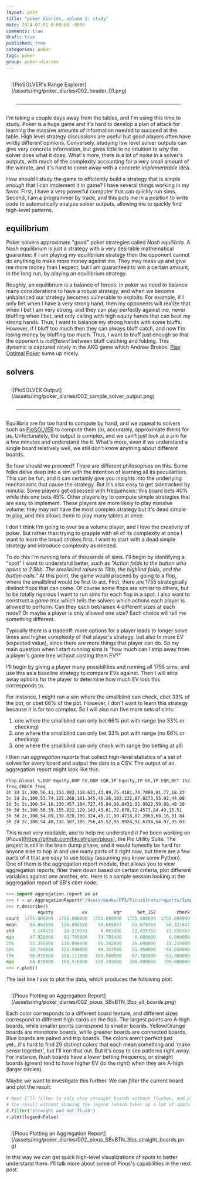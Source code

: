 ```yaml
---
layout: post
title: "poker diaries, volume 2: study"
date: 2024-07-01 0:00:00 -0800
comments: true
draft: true
published: true
categories: poker
tags: poker
group: poker-diaries
---
```


<div markdown="1" style="margin:1em; margin-top:2em;" >
![PioSOLVER's Range Explorer](/assets/img/poker_diaries/002_header_01.png)
</div>

<hr style="margin:2em;">

I'm taking a couple days away from the tables, and I'm using this time to study.
Poker is a huge game and it's hard to develop a plan of attack for learning the
massive amounts of information needed to succeed at the table. High level
strategy discussions are useful but good players often have wildly different
opinions. Conversely, studying low level solver outputs can give very concrete
information, but gives little to no intuition to _why_ the solver does what it
does. What's more, there is a lot of _noise_ in a solver's outputs, with much of
the complexity accounting for a very small amount of the winrate, and it's hard
to come away with a concrete _implementable_ idea.

How should I study the game to efficiently build a strategy that is _simple
enough_ that I can implement it in game?  I have several things working in my
favor.  First, I have a very powerful computer that can quickly run sims.
Second, I am a programmer by trade, and this puts me in a position to write code
to automatically analyze solver outputs, allowing me to quickly find high-level
patterns.

## equilibrium

Poker solvers approximate "good" poker strategies called _Nash equilibria_.
A Nash equilibrium is just a strategy with a very desirable mathematical
guarantee: if I am playing my equilibrium strategy then the opponent cannot do
anything to make more money against me. They may mess up and give me more money
than I expect, but I am guaranteed to win a certain amount, in the long run,
by playing an equilibrium strategy.

Roughly, an equilibrium is a balance of forces. In poker we need to balance many
considerations to have a robust strategy, and when we become unbalanced our
strategy becomes vulnerable to exploits.
For example, if I only bet when I have a very strong hand, then my opponents
will realize that when I bet I am very strong, and they can play perfectly
against me, never bluffing when I bet, and only calling with high equity hands
that can beat my strong hands. Thus, I want to balance my strong hands with some
bluffs.  However, if I bluff too much then they can always bluff catch, and now
I'm losing money by bluffing too much.  Thus, I want to bluff just enough so
that the opponent is _indifferent_ between bluff catching and folding. This
dynamic is captured nicely in the AKQ game which Andrew Brokos' [Play Optimal
Poker][play-optimal-poker] sums up nicely.

## solvers

<div markdown="1" style="margin:1em; margin-top:2em;" >
![PioSOLVER Output](/assets/img/poker_diaries/002_sample_solver_output.png)
</div>
<hr style="margin:2em;">

Equilibria are far too hard to compute by hand, and we appeal to solvers
such as [PioSOLVER][piosolver] to compute them (or, accurately, approximate
them) for us. Unfortunately, the output is complex, and we can't just look at a
sim for a few minutes and understand the it. What's more, even if we understand
a single board relatively well, we still don't know anything about different
boards.

So how should we proceed? There are different philosophies on this. Some folks
delve deep into a sim with the intention of learning all its peculiarities. This
can be fun, and it can certainly give you insights into the underlying
mechanisms that cause the strategy. But it's also easy to get sidetracked by
minutia. Some players get obsessed with frequencies: this board bets 40% while
this one bets 45%. Other players try to compute simple strategies that are easy
to implement. These players are more likely to play massive volume: they may not
have the most complex strategy but it's dead simple to play, and this allows
them to play many tables at once.

I don't think I'm going to ever be a volume player, and I love the creativity of
poker. But rather than trying to grapple with all of its complexity at once I
want to learn the broad strokes first. I want to start with a dead simple
strategy and introduce complexity as needed.

To do this I'm running tens of thousands of sims. I'll begin by identifying
a "spot" I want to understand better, such as
_"Action folds to the button who opens to 2.5bb. The smallblind raises to 11bb,
the bigblind folds, and the button calls."_
At this point, the game would proceed by going to a flop, where the smallblind
would be first to act. First, there are 1755 strategically distinct flops that
can come. Of course some flops are similar to others, but to be totally rigorous
I want to run sims for each flop in a spot.
I also want to construct a _game tree_ which tells the solvers which actions
each player is allowed to perform. Can they each bet/raisex 4 different sizes at
each node? Or maybe a player is only allowed one size? Each choice will tell me
something different.

Typically there is a tradeoff: more options for a player leads to longer solve
times and higher complexity of that player's strategy, but also to more EV
(expected value), since there are more things that player can do. So my main
question when I start running sims is "how much can I strip away from a player's
game tree without costing them EV?"

I'll begin by giving a player many possibilities and running all 1755 sims, and
use this as a baseline strategy to compare EVs against.  Then I will strip away
options for the player to determine how much EV loss this corresponds to.

For instance, I might run a sim where the smallblind can check, cbet 33% of the
pot, or cbet 66% of the pot. However, I don't want to learn this strategy because
it is far too complex. So I will also run five more sets of sims:

1. one where the smallblind can only bet 66% pot with range (no 33% or checking)
2. one where the smallblind can only bet 33% pot with range (no 66% or checking)
3. one where the smallblind can only check with range (no betting at all)

I then run _aggregation reports_ that collect high-level statistics of a set of
solves for every board and output the data to a CSV. The output of an
aggregation report might look like this:

```csv
Flop,Global %,OOP Equity,OOP EV,OOP EQR,IP Equity,IP EV,IP EQR,BET 152 freq,CHECK freq
2h 2d 2c,100,56.11,153.082,118.621,43.89,75.4181,74.7089,81.77,18.23
3c 2d 2c,100,53.74,125.268,101.345,46.26,103.232,97.0273,55.92,44.08
3d 3c 2c,100,54.16,130.457,104.727,45.84,98.0432,92.9922,59.80,40.20
3h 3d 3c,100,56.39,155.822,120.143,43.61,72.678,72.4577,84.49,15.51
3h 3d 2c,100,54.89,138.028,109.324,45.11,90.4718,87.2063,68.16,31.84
3h 2d 2c,100,54.48,132.507,105.756,45.52,95.9924,91.6794,64.97,35.03
```

This is not very readable, and to help me understand it I've been working on
[Pious][https://github.com/bkushigian/pious], the Pio Utility Suite. The project
is still in the brain dump phase, and it would honestly be hard for anyone else
to hop in and use many parts of it right now, but there are a few parts of it
that are easy to use today (assuming you know some Python). One of them is the
aggregation report module, that allows you to view aggregation reports, filter
them down based on certain criteria, plot different variables against one
another, etc. Here is a sample session looking at the aggregation report of SB's
cbet node:

```python
>>> import aggregation.report as ar
>>> r = ar.AggregationReport("/Users/benku/DPS/PiousStrats/reports/SimpleTree/3BP/b66/SBvBTN/Root")
>>> r.describe()
            equity           ev          eqr      bet_152        check
count  1755.000000  1755.000000  1755.000000  1755.000000  1755.000000
mean     54.862695   126.054526    99.659857    51.678353    48.321647
std       3.144132    14.210141     6.962486    22.635363    22.635363
min      47.920000    83.745000    74.755400     0.000000     0.000000
25%      52.255000   116.066000    95.242800    36.040000    32.215000
50%      54.740000   125.599000    99.347900    51.950000    48.050000
75%      56.975000   136.111000   103.980500    67.785000    63.960000
max      64.870000   169.516000   126.283000   100.000000   100.000000
>>> r.plot()
```

The last line I ask to plot the data, which produces the following plot:

<div markdown="1" style="margin:1em; margin-top:2em;" >
![Pious Plotting an Aggregation Report](/assets/img/poker_diaries/002_pious_SBvBTN_3bp_all_boards.png)
</div>

Each color corresponds to a different board texture, and different sizes
correspond to different high cards on the flop. The largest points are A-high boards,
while smaller points correspond to smaller boards. Yellow/Orange boards are
monotone boards, while greener boards are connected boards. Blue boards are
paired and trip boards. The colors aren't perfect just yet...it's hard to find
20 distinct colors that each mean something and 'make sense together', but I'll
iron that out. But it's easy to see patterns right away. For instance, flush
boards have a lower betting frequency, or straight boards (green) tend to have
higher EV (to the right) when they are A-high (larger circles).

Maybe we want to investigate this further. We can _filter_ the current board and
plot the result:

```python
# Next I'll filter to only show straight boards without flushes, and plot
# the result without showing the legend (which takes up a lot of space)
r.filter('straight and not flush')
r.plot(legend=False)
```

<div markdown="1" style="margin:1em; margin-top:2em;" >
![Pious Plotting an Aggregation Report](/assets/img/poker_diaries/002_pious_SBvBTN_3bp_straight_boards.png)
</div>

In this way we can get quick high-level visualizations of spots to better
understand them. I'll talk more about some of Pious's capabilities in the next
post.

[play-optimal-poker]: https://www.thinkingpoker.net/poker-books/
[piosolver]:https://piosolver.com/